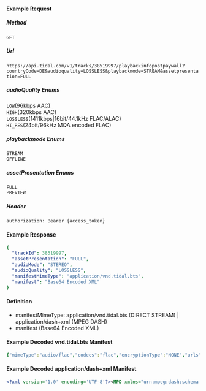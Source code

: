#### Example Request
##### Method
```GET```
##### Url
```https://api.tidal.com/v1/tracks/38519997/playbackinfopostpaywall?countryCode=DE&audioquality=LOSSLESS&playbackmode=STREAM&assetpresentation=FULL```
##### audioQuality Enums
```LOW```(96kbps AAC)\
```HIGH```(320kbps AAC)\
```LOSSLESS```(1411kbps|16bit/44.1kHz FLAC/ALAC)\
```HI_RES```(24bit/96kHz MQA encoded FLAC)
##### playbackmode Enums
```STREAM```\
```OFFLINE```
##### assetPresentation Enums
```FULL```\
```PREVIEW```
##### Header
```authorization: Bearer {access_token}```
#### Example Response

``` yaml
{
  "trackId": 38519997,
  "assetPresentation": "FULL",
  "audioMode": "STEREO",
  "audioQuality": "LOSSLESS",
  "manifestMimeType": "application/vnd.tidal.bts",
  "manifest": "Base64 Encoded XML"
}
```
#### Definition
 + manifestMimeType: application/vnd.tidal.bts (DIRECT STREAM) | application/dash+xml (MPEG DASH)
 + manifest (Base64 Encoded XML)

#### Example Decoded vnd.tidal.bts Manifest
``` yaml
{"mimeType":"audio/flac","codecs":"flac","encryptionType":"NONE","urls":["http://sp-pr-fa.audio.tidal.com/mediatracks/something"]}
```
#### Example Decoded application/dash+xml Manifest
``` xml
<?xml version='1.0' encoding='UTF-8'?><MPD xmlns="urn:mpeg:dash:schema:mpd:2011" xmlns:xsi="http://www.w3.org/2001/XMLSchema-instance" xmlns:xlink="http://www.w3.org/1999/xlink" xmlns:cenc="urn:mpeg:cenc:2013" xsi:schemaLocation="urn:mpeg:dash:schema:mpd:2011 DASH-MPD.xsd" profiles="urn:mpeg:dash:profile:isoff-main:2011" type="static" minBufferTime="PT2S" mediaPresentationDuration="PT124.073S"><Period id="0"><AdaptationSet id="0" mimeType="audio/mp4" subsegmentAlignment="true"><ContentProtection schemeIdUri="urn:mpeg:dash:mp4protection:2011" value="cenc" cenc:default_KID=""/><ContentProtection schemeIdUri="urn:uuid"><cenc:pssh></cenc:pssh></ContentProtection><ContentProtection schemeIdUri="urn:uuid:</cenc:pssh></ContentProtection><Representation id="0" codecs="flac" bandwidth="876379"><SegmentTemplate timescale="44100" initialization="https://sp-ad-fa.audio.tidal.com/mediatracks/something" media="https://sp-ad-fa.audio.tidal.com/mediatracks/something" startNumber="1"><SegmentTimeline><S d="176128" r="30"/><S d="11652"/></SegmentTimeline></SegmentTemplate></Representation></AdaptationSet></Period></MPD>
```